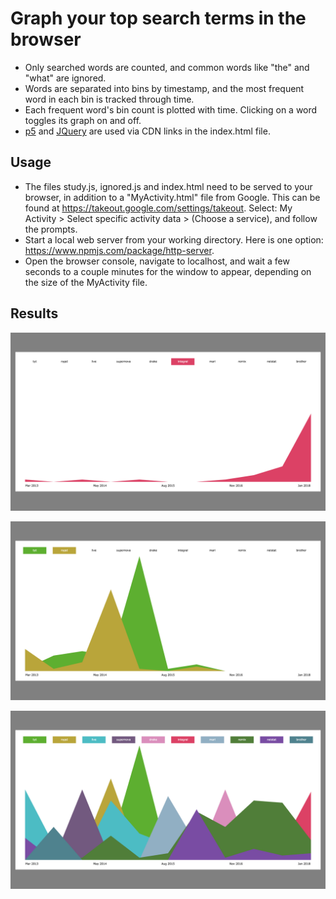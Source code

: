 # Graph your top search terms in the browser
- Only searched words are counted, and common words like "the" and "what" are ignored. 
- Words are separated into bins by timestamp, and the most frequent word in each bin is tracked through time.
- Each frequent word's bin count is plotted with time. Clicking on a word toggles its graph on and off.
- [p5](https://p5js.org/) and [JQuery](https://jquery.com/) are used via CDN links in the index.html file.

## Usage
- The files study.js, ignored.js and index.html need to be served to your browser, in addition to a "MyActivity.html" file from Google. This can be found at https://takeout.google.com/settings/takeout. Select: My Activity > Select specific activity data > (Choose a service), and follow the prompts.
- Start a local web server from your working directory. Here is one option: https://www.npmjs.com/package/http-server.
- Open the browser console, navigate to localhost, and wait a few seconds to a couple minutes for the window to appear, depending on the size of the MyActivity file.

## Results

![](/examples/example-2.png)

![](/examples/example-4.png)

![](/examples/example-3.png)
